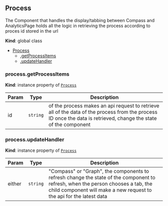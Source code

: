<a name="Process"></a>

## Process
The Component that handles the display/tabbing between Compass and AnalyticsPage
holds all the logic in retrieving the process according to proces id stored in the url

**Kind**: global class

* [Process](#Process)
    * [.getProcessItems](#Process+getProcessItems)
    * [.updateHandler](#Process+updateHandler)

<a name="Process+getProcessItems"></a>

### process.getProcessItems
**Kind**: instance property of [<code>Process</code>](#Process)

| Param | Type | Description |
| --- | --- | --- |
| id | <code>string</code> | of the process makes an api request to retrieve all of the data of the process from the process ID once the data is retrieved, change the state of the component |

<a name="Process+updateHandler"></a>

### process.updateHandler
**Kind**: instance property of [<code>Process</code>](#Process)

| Param | Type | Description |
| --- | --- | --- |
| either | <code>string</code> | "Compass" or "Graph", the components to refresh  change the state of the component to refresh, when the person chooses a tab, the child component will make a new request to the api for the latest data |